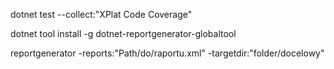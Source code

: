 dotnet test --collect:"XPlat Code Coverage"

dotnet tool install -g dotnet-reportgenerator-globaltool

reportgenerator -reports:"Path/do/raportu.xml" -targetdir:"folder/docelowy"
